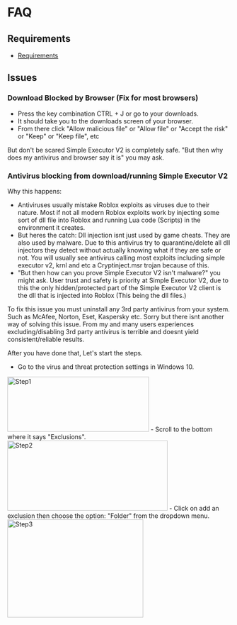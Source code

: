 # FAQ

## Requirements
- [Requirements](https://github.com/Nicuse/Simple-Executor-V2/blob/main/requirements.md)
## Issues

### Download Blocked by Browser (Fix for most browsers)
- Press the key combination CTRL + J or go to your downloads.
- It should take you to the downloads screen of your browser.
- From there click "Allow malicious file" or "Allow file" or "Accept the risk" or "Keep" or "Keep file", etc

But don't be scared Simple Executor V2 is completely safe. "But then why does my antivirus and browser say it is" you may ask.

### Antivirus blocking from download/running Simple Executor V2

Why this happens:

- Antiviruses usually mistake Roblox exploits as viruses due to their nature. Most if not all modern Roblox exploits work by injecting some sort of dll file into Roblox and running Lua code (Scripts) in the environment it creates.
- But heres the catch: Dll injection isnt just used by game cheats. They are also used by malware. Due to this antivirus try to quarantine/delete all dll injectors they detect without actually knowing what if they are safe or not. You will usually see antivirus calling most exploits including simple executor v2, krnl and etc a Cryptinject.msr trojan because of this.
- "But then how can you prove Simple Executor V2 isn't malware?" you might ask. User trust and safety is priority at Simple Executor V2, due to this the only hidden/protected part of the Simple Executor V2 client is the dll that is injected into Roblox (This being the dll files.)

To fix this issue you must uninstall any 3rd party antivirus from your system. Such as McAfee, Norton, Eset, Kaspersky etc. Sorry but there isnt another way of solving this issue. From my and many users experiences excluding/disabling 3rd party antivirus is terrible and doesnt yield consistent/reliable results.

After you have done that, Let's start the steps.
- Go to the virus and threat protection settings in Windows 10.
<img src="https://camo.githubusercontent.com/d01922490cfc294e8cfbdfa3f66aaef03e4e6781c8bcd4c978583666f95d5642/68747470733a2f2f63646e2e646973636f72646170702e636f6d2f6174746163686d656e74732f3736313533353132343635353034363637392f3830373636383332343534333439363139322f696d616765342e706e67" alt="Step1" width="320" height="124">
- Scroll to the bottom where it says "Exclusions".
<img src="https://camo.githubusercontent.com/608487065db050ed8e7e25034f867356e2f0dfc6d8785e091c7650e096edf87c/68747470733a2f2f63646e2e646973636f72646170702e636f6d2f6174746163686d656e74732f3736313533353132343635353034363637392f3830373636383331323739313138373435362f696d616765322e706e67" alt="Step2" width="362" height="158">
- Click on add an exclusion then choose the option: "Folder" from the dropdown menu.
<img srchttps://camo.githubusercontent.com/ca7ed57053a852315f372b4cb04f7022702bced77954a6916a57328e99bc83d4/68747470733a2f2f63646e2e646973636f72646170702e636f6d2f6174746163686d656e74732f3736313533353132343635353034363637392f3830373636383333383438313935343832362f696d616765352e706e67 alt="Step3" width="307" height="221">
